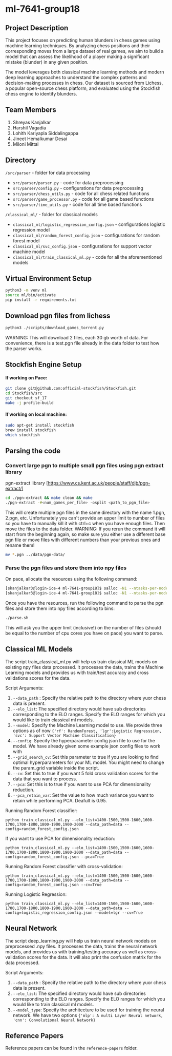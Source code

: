 # ml-7641-group18

## Project Description
This project focuses on predicting human blunders in chess games using machine learning techniques. By analyzing chess positions and their corresponding moves from a large dataset of real games, we aim to build a model that can assess the likelihood of a player making a significant mistake (blunder) in any given position.

The model leverages both classical machine learning methods and modern deep learning approaches to understand the complex patterns and decision-making processes in chess. Our dataset is sourced from Lichess, a popular open-source chess platform, and evaluated using the Stockfish chess engine to identify blunders.

## Team Members
1. Shreyas Kanjalkar
2. Harshil Vagadia
3. Lohith Kariyapla Siddalingappa
4. Jineet Hemalkumar Desai
5. Miloni Mittal

## Directory
`/src/parser` - folder for data processing
- `src/parser/parser.py` - code for data preprocessing
- `src/parser/config.py` - configurations for data preprocessing
- `src/parser/chess_utils.py` - code for all chess related functions
- `src/parser/game_processor.py` - code for all game based functions
- `src/parser/time_utils.py` - code for all time based functions

`/classical_ml/` - folder for classical models
- `classical_ml/logistic_regression_config.json` - configurations logistic regression model
- `classical_ml/random_forest_config.json` - configurations for random forest model
- `classical_ml/svc_config.json` - configurations for support vector machine model
- `classical_ml/train_classical_ml.py` - code for all the aforementioned models


## Virtual Environment Setup
```bash
python3 -m venv ml
source ml/bin/activate
pip install -r requirements.txt
```

## Download pgn files from lichess
```bash
python3 ./scripts/download_games_torrent.py
```
WARNING: This will download 2 files, each 30 gb worth of data. For convenience, there is a test.pgn file already in the data folder to test how the parser works.
## Stockfish Engine Setup

#### If working on Pace:

```bash
git clone git@github.com:official-stockfish/Stockfish.git
cd Stockfish/src
git checkout sf_17
make -j profile-build
```

#### If working on local machine:

```bash
sudo apt-get install stockfish
brew install stockfish
which stockfish
```

## Parsing the code

### Convert large pgn to multiple small pgn files using pgn extract library

pgn-extract library [https://www.cs.kent.ac.uk/people/staff/djb/pgn-extract/]

```bash
cd ./pgn-extract && make clean && make
./pgn-extract -#<num_games_per_file> -osplit <path_to_pgn_file>
```
This will create multiple pgn files in the same directory with the name 1.pgn, 2.pgn, etc. Unfortunately you can't provide an upper limit to number of files so you have to manually kill it with ctrl+c when you have enough files.
Then move the files to the data folder. WARNING: If you rerun the command it will start from the beginning again, so make sure you either use a different base pgn file or move files with different numbers than your previous ones and rename them!

```bash
mv *.pgn ../data/pgn-data/
```

### Parse the pgn files and store them into npy files

On pace, allocate the resources using the following command:
```bash
[skanjalkar3@login-ice-4 ml-7641-group18]$ salloc -N1 --ntasks-per-node=<number_of_cpu_nodes> --time=<hh:mm:ss>
[skanjalkar3@login-ice-4 ml-7641-group18]$ salloc -N1 --ntasks-per-node=32 --time=13:00:00
```

Once you have the resources, run the following command to parse the pgn files and store them into npy files according to bins:
```bash
./parse.sh
```

This will ask you the upper limit (inclusive!) on the number of files (should be equal to the number of cpu cores you have on pace) you want to parse.

## Classical ML Models

The script train_classical_ml.py will help us train classical ML models on existing npy files data processed. It processes the data, trains the Machine Learning models and provides us with train/test accuracy and cross validations scores for the data.

Script Arguments:
1. ```--data_path``` : Specify the relative path to the directory where yuor chess data is present.
2. ```--elo_list```: The specified directory would have sub directories corresponding to the ELO ranges. Specify the ELO ranges for which you would like to train classical ml models.
3. ```--model```: Specify the Machine Learning model to use. We provide three options as of now ```{'rf': RandomForest, 'lgr':Logistic Regresssion, 'svc': Support Vector Machine Classification}```
4. ```--config```: Specify the hyperparameter config json file to use for the model. We have already given some example json config files to work with
5. ```--grid_search_cv```: Set this parameter to true if you are looking to find optimal hyperparameters for your ML model. You might need to change the param_grid variable inside the script.
6. ```--cv```: Set this to true if you want 5 fold cross validation scores for the data that you want to process.
7. ```--pca```: Set this is to true if you want to use PCA for dimensionality reduction.
8. ```--pca_retain_var```: Set the value to how much variance you want to retain while performing PCA. Deafult is 0.95.

Running Random Forest classifier:
```
python train_classical_ml.py --elo_list=1400-1500,1500-1600,1600-1700,1700-1800,1800-1900,1900-2000 --data_path=data --config=random_forest_config.json
```
If you want to use PCA for dimensionality reduction:
```
python train_classical_ml.py --elo_list=1400-1500,1500-1600,1600-1700,1700-1800,1800-1900,1900-2000 --data_path=data --config=random_forest_config.json --pca=True
```
Running Random Forest classifier with cross-validation:
```
python train_classical_ml.py --elo_list=1400-1500,1500-1600,1600-1700,1700-1800,1800-1900,1900-2000 --data_path=data --config=random_forest_config.json --cv=True
```
Running Logistic Regression:
```
python train_classical_ml.py --elo_list=1400-1500,1500-1600,1600-1700,1700-1800,1800-1900,1900-2000 --data_path=data --config=logistic_regression_config.json --model=lgr --cv=True
```

## Neural Network

The script deep_learning.py will help us train neural network models on preprocessed .npy files. It processes the data, trains the neural network models, and provides us with training/testing accuracy as well as cross-validation scores for the data. It will also print the confusion matrix for the data processed.

Script Arguments:
1. ```--data_path``` : Specify the relative path to the directory where yuor chess data is present.
2. ```--elo_list```: The specified directory would have sub directories corresponding to the ELO ranges. Specify the ELO ranges for which you would like to train classical ml models.
3. ```--model_type```: Specify the architecture to be used for training the neural network. We have two options ```{'mlp': A multi Layer Neural network, 'cnn': Convolutional Neural Network}```

## Reference Papers

Reference papers can be found in the `reference-papers` folder.
